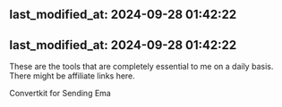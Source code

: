 last_modified_at: 2024-09-28 01:42:22
---
last_modified_at: 2024-09-28 01:42:22
---

These are the tools that are completely essential to me on a daily basis. There might be affiliate links here. 

Convertkit for Sending Ema